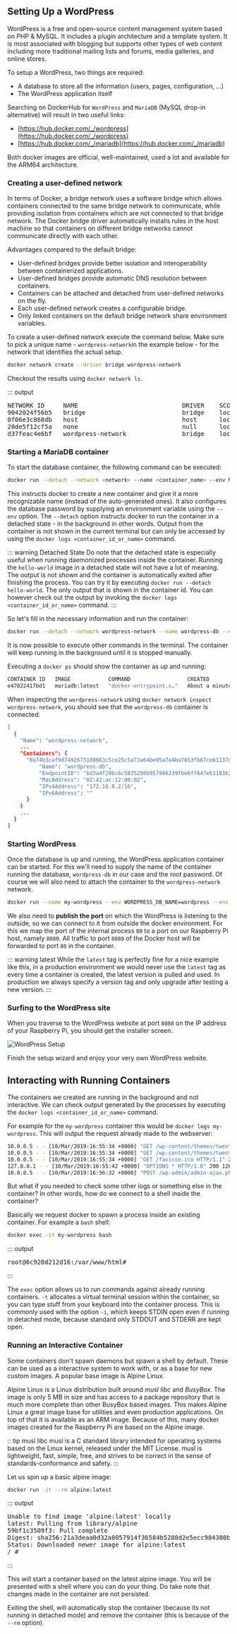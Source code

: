 <!-- Sille is normally teaching this in semester 5 -->

## Setting Up a WordPress

WordPress is a free and open-source content management system based on PHP & MySQL. It includes a plugin architecture and a template system. It is most associated with blogging but supports other types of web content including more traditional mailing lists and forums, media galleries, and online stores.

To setup a WordPress, two things are required:

* A database to store all the information (users, pages, configuration, ...)
* The WordPress application itself

Searching on DockerHub for `WordPress` and `MariaDB` (MySQL drop-in alternative) will result in two useful links:

* [https://hub.docker.com/_/wordpress](https://hub.docker.com/_/wordpress)
* [https://hub.docker.com/_/mariadb](https://hub.docker.com/_/mariadb)

Both docker images are official, well-maintained, used a lot and available for the ARM64 architecture.

### Creating a user-defined network

In terms of Docker, a bridge network uses a software bridge which allows containers connected to the same bridge network to communicate, while providing isolation from containers which are not connected to that bridge network. The Docker bridge driver automatically installs rules in the host machine so that containers on different bridge networks cannot communicate directly with each other.

Advantages compared to the default bridge:

* User-defined bridges provide better isolation and interoperability between containerized applications.
* User-defined bridges provide automatic DNS resolution between containers.
* Containers can be attached and detached from user-defined networks on the fly.
* Each user-defined network creates a configurable bridge.
* Only linked containers on the default bridge network share environment variables.

To create a user-defined network execute the command below. Make sure to pick a unique name - `wordpress-network`in the example below - for the network that identifies the actual setup.

```bash
docker network create --driver bridge wordpress-network
```

Checkout the results using `docker network ls`.

::: output
<pre>
NETWORK ID     NAME                            DRIVER    SCOPE
9042024f56b5   bridge                          bridge    local
0f06e3c868db   host                            host      local
20de5f12cf5a   none                            null      local
d37feac4e6bf   wordpress-network               bridge    local
</pre>

### Starting a MariaDB container

To start the database container, the following command can be executed:

```bash
docker run --detach --network <network> --name <container_name> --env MARIADB_USER=<username> --env MARIADB_PASSWORD=<secret_password> --env MARIADB_RANDOM_ROOT_PASSWORD=yes --env MARIADB_DATABASE=<db_name> mariadb:latest
```

This instructs docker to create a new container and give it a more recognizable name (instead of the auto-generated ones). It also configures the database password by supplying an environment variable using the `--env` option. The `--detach` option instructs docker to run the container in a detached state - in the background in other words. Output from the container is not shown in the current terminal but can only be accessed by using the `docker logs <container_id_or_name>` command.

::: warning Detached State
Do note that the detached state is especially useful when running daemonized processes inside the container. Running the `hello-world` image in a detached state will not have a lot of meaning. The output is not shown and the container is automatically exited after finishing the process. You can try it by executing `docker run --detach hello-world`. The only output that is shown in the container id. You can however check out the output by invoking the `docker logs <container_id_or_name>` command.
:::

So let's fill in the necessary information and run the container:

```bash
docker run --detach --network wordpress-network --name wordpress-db --env MARIADB_USER=wordpress --env MARIADB_PASSWORD=ewrhbiuqeygqw --env MARIADB_RANDOM_ROOT_PASSWORD=yes --env MARIADB_DATABASE=wordpress mariadb:latest
```

It is now possible to execute other commands in the terminal. The container will keep running in the background until it is stopped manually.

Executing a `docker ps` should show the container as up and running:

```bash
CONTAINER ID   IMAGE            COMMAND                  CREATED              STATUS              PORTS      NAMES
e47022417bd1   mariadb:latest   "docker-entrypoint.s…"   About a minute ago   Up About a minute   3306/tcp   wordpress-db
```

When inspecting the `wordpress-network` using `docker network inspect wordpress-network`, you should see that the `wordpress-db` container is connected:

```bash
[
  {
    "Name": "wordpress-network",
    ...
    "Containers": {
      "0a74b3caf9d7492673188663c5ce25c5a73a64be05a7a4ba7653fb87ce61137d": {
          "Name": "wordpress-db",
          "EndpointID": "bd3a4f29bc6c5835298b957986239fbe6ff847e63183b2f32739042cb0554e44",
          "MacAddress": "02:42:ac:12:00:02",
          "IPv4Address": "172.18.0.2/16",
          "IPv6Address": ""
      }
    }
    ...
  }
]
```

### Starting WordPress

Once the database is up and running, the WordPress application container can be started. For this we'll need to supply the name of the container running the database, `wordpress-db` in our case and the root password. Of course we will also need to attach the container to the `wordpress-network` network.

```bash
docker run --name my-wordpress --env WORDPRESS_DB_NAME=wordpress --env WORDPRESS_DB_HOST=wordpress-db --env WORDPRESS_DB_USER=wordpress --env WORDPRESS_DB_PASSWORD=ewrhbiuqeygqw --publish 8080:80 --detach --net=wordpress-network wordpress:latest
```

We also need to **publish the port** on which the WordPress is listening to the outside, so we can connect to it from outside the docker environment. For this we map the port of the internal process `80` to a port on our Raspberry Pi host, namely `8080`. All traffic to port `8080` of the Docker host will be forwarded to port `80` in the container.

::: warning latest
While the `latest` tag is perfectly fine for a nice example like this, in a production environment we would never use the `latest` tag as every time a container is created, the latest version is pulled and used. In production we always specify a version tag and only upgrade after testing a new version.
:::

### Surfing to the WordPress site

When you traverse to the WordPress website at port `8080` on the IP address of your Raspberry Pi, you should get the installer screen.

![WordPress Setup](./img/wordpress_installer.png)

Finish the setup wizard and enjoy your very own WordPress website.

## Interacting with Running Containers

The containers we created are running in the background and not interactive. We can check output generated by the processes by executing the `docker logs <container_id_or_name>` command.

For example for the `my-wordpress` container this would be `docker logs my-wordpress`. This will output the request already made to the webserver:

```bash
10.0.0.5 - - [10/Mar/2019:16:55:34 +0000] "GET /wp-content/themes/twentynineteen/print.css?ver=1.3 HTTP/1.1" 200 1566 "http://10.0.0.182:8080/" "Mozilla/5.0 (Windows NT 10.0; Win64; x64) AppleWebKit/537.36 (KHTML, like Gecko) Chrome/72.0.3626.121 Safari/537.36"
10.0.0.5 - - [10/Mar/2019:16:55:34 +0000] "GET /wp-content/themes/twentynineteen/style.css?ver=1.3 HTTP/1.1" 200 30317 "http://10.0.0.182:8080/" "Mozilla/5.0 (Windows NT 10.0; Win64; x64) AppleWebKit/537.36 (KHTML, like Gecko) Chrome/72.0.3626.121 Safari/537.36"
10.0.0.5 - - [10/Mar/2019:16:55:34 +0000] "GET /favicon.ico HTTP/1.1" 200 228 "http://10.0.0.182:8080/" "Mozilla/5.0 (Windows NT 10.0; Win64; x64) AppleWebKit/537.36 (KHTML, like Gecko) Chrome/72.0.3626.121 Safari/537.36"
127.0.0.1 - - [10/Mar/2019:16:55:42 +0000] "OPTIONS * HTTP/1.0" 200 126 "-" "Apache/2.4.25 (Debian) PHP/7.2.15 (internal dummy connection)"
10.0.0.5 - - [10/Mar/2019:16:56:32 +0000] "POST /wp-admin/admin-ajax.php HTTP/1.1" 200 512 "http://10.0.0.182:8080/wp-admin/index.php" "Mozilla/5.0 (Windows NT 10.0; Win64; x64) AppleWebKit/537.36 (KHTML, like Gecko) Chrome/72.0.3626.121 Safari/537.36"
```

But what if you needed to check some other logs or something else in the container? In other words, how do we connect to a shell inside the container?

Basically we request docker to spawn a process inside an existing container. For example a `bash` shell:

```bash
docker exec -it my-wordpress bash
```

::: output
<pre>
root@6c920d212d16:/var/www/html#
</pre>
:::

The `exec` option allows us to run commands against already running containers. `-t` allocates a virtual terminal session within the container, so you can type stuff from your keyboard into the container process. This is commonly used with the option `-i`, which keeps STDIN open even if running in detached mode, because standard only STDOUT and STDERR are kept open.

### Running an Interactive Container

Some containers don't spawn daemons but spawn a shell by default. These can be used as a interactive system to work with, or as a base for new custom images. A popular base image is Alpine Linux.

Alpine Linux is a Linux distribution built around *musl libc* and *BusyBox*. The image is only 5 MB in size and has access to a package repository that is much more complete than other BusyBox based images. This makes Alpine Linux a great image base for utilities and even production applications. On top of that it is available as an ARM image. Because of this, many docker images created for the Raspberry Pi are based on the Alpine image.

:: tip musl libc
musl is a C standard library intended for operating systems based on the Linux kernel, released under the MIT License. musl is lightweight, fast, simple, free, and strives to be correct in the sense of standards-conformance and safety.
:::

Let us spin up a basic alpine image:

```bash
docker run -it --rm alpine:latest
```

::: output
<pre>
Unable to find image 'alpine:latest' locally
latest: Pulling from library/alpine
59bf1c3509f3: Pull complete 
Digest: sha256:21a3deaa0d32a8057914f36584b5288d2e5ecc984380bc0118285c70fa8c9300
Status: Downloaded newer image for alpine:latest
/ # 
</pre>
:::

This will start a container based on the latest alpine image. You will be presented with a shell where you can do your thing. Do take note that changes made in the container are not persisted.

Exiting the shell, will automatically stop the container (because its not running in detached mode) and remove the container (this is because of the `--rm` option).
